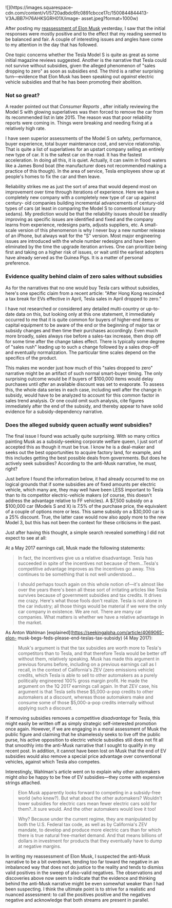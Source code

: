 ![](https://images.squarespace-
cdn.com/content/v1/5720adbdc6fc0891cbcce17c/1500844844413-V3AJBB7H76AHKSGRH01X/image-
asset.jpeg?format=1000w)

After posting my [reassessment of Elon
Musk](http://www.konradsgraf.com/blog1/2017/7/22/hnbbsghwp2hf881mjakf4q2sjnxwh3)
yesterday, I saw that the initial responses were mostly positive and to the
effect that my reading seemed to be balanced and fair. A couple of interesting
issues and angles have come to my attention in the day that has followed.

One topic concerns whether the Tesla Model S is quite as great as some initial
magazine reviews suggested. Another is the narrative that Tesla could not
survive without subsidies, given the alleged phenomenon of "sales dropping to
zero" as soon as subsidies end. The third is a rather surprising turn—evidence
that Elon Musk has been speaking out _against_ electric vehicle subsidies and
that he has been promoting their abolition.

### Not so great?

A reader pointed out that _Consumer Reports_ , after initially reviewing the
Model S with glowing superlatives was then forced to remove the car from its
recommended list in late 2015. The reason was that poor reliability reports
were coming in. Things were breaking and needing fixing at a relatively high
rate.

I have seen superior assessments of the Model S on safety, performance, buyer
experience, total buyer maintenance cost, and service relationship. That is
quite a list of superlatives for an upstart company selling an entirely new
type of car. It is the safest car on the road. It has the fastest
acceleration. In doing all this, it is quiet. Actually, it can swim in flood
waters like a James Bond boat (the manufacturer does not recommended making a
practice of this though). In the area of service, Tesla employees show up at
people's homes to fix the car and then leave.

Reliability strikes me as just the sort of area that would depend most on
improvement over time through iterations of experience. Here we have a
completely new company with a completely new type of car up against century-
old companies building incremental advancements of century-old types of cars
(at least in comparing the Model S to conventional luxury sedans). My
prediction would be that the reliability issues should be steadily improving
as specific issues are identified and fixed and the company learns from
experience, redesigns parts, adjusts suppliers, etc. A small-scale version of
this phenomenon is why I never buy a new number release of an iPhone, but
always wait for the "S" version. Most major engineering issues are introduced
with the whole number redesigns and have been eliminated by the time the
upgrade iteration arrives. One can prioritize being first and taking on a
higher risk of issues, or wait until the earliest adopters have already served
as the Guinea Pigs. It is a matter of personal preference.

### Evidence quality behind claim of zero sales without subsidies

As for the narratives that no one would buy Tesla cars without subsidies,
here's one specific claim from a recent article: "After Hong Kong rescinded a
tax break for EVs effective in April, Tesla sales in April dropped to zero."

I have not researched or considered any detailed multi-country or up-to-date
data on this, but looking only at this one statement, it immediately occurred
to me that it is quite common for buyers of higher-end items or capital
equipment to be aware of the end or the beginning of major tax or subsidy
changes and then time their purchases accordingly. Even much more broadly,
sales always rise before a sales-tax increase, then drop off for some time
after the change takes effect. There is typically some degree of "sales rush"
leading up to such a change followed by a sales drop-off and eventually
normalization. The particular time scales depend on the specifics of the
product.

This makes me wonder just how much of this "sales dropped to zero" narrative
might be an artifact of such normal smart-buyer timing. The only surprising
outcome would be if buyers of $100,000 items would delay purchases until
_after_ an available discount was set to evaporate. To assess this, the whole
data series in each case, including well after the change in subsidy, would
have to be analyzed to account for this common factor in sales trend analysis.
Or one could omit such analysis, cite figures immediately after the end of the
subsidy, and thereby appear to have solid evidence for a subsidy-dependency
narrative.

### Does the alleged subsidy queen actually _want_ subsidies?

The final issue I found was actually quite surprising. With so many critics
painting Musk as a subsidy-seeking corporate welfare queen, I just sort of
accepted this as though it must be true. I know he is a deal-maker and seeks
out the best opportunities to acquire factory land, for example, and this
includes getting the best possible deals from governments. But does he
actively seek subsidies? According to the anti-Musk narrative, he _must,_
right?

Just before I found the information below, it had already occurred to me on
logical grounds that if some subsidies are of fixed amounts per electric
vehicle, which many are, they may well have been LESS important to Tesla than
to its competitor electric-vehicle makers (of course, this doesn't address the
advantage relative to FF vehicles). A $7,500 subsidy on a $100,000 car (Models
S and X) is 7.5% of the purchase price, the equivalent of a couple of options
more or less. This same subsidy on a $30,000 car is a 25% discount. True, the
latter case would now also apply more to the new Model 3, but this has not
been the context for these criticisms in the past.

Just after having this thought, a simple search revealed something I did not
expect to see at all:

At a May 2017 earnings call, Musk made the following statements:

> In fact, the incentives give us a relative disadvantage. Tesla has succeeded
> in spite of the incentives not because of them...Tesla's competitive
> advantage improves as the incentives go away. This continues to be something
> that is not well understood...

> I should perhaps touch again on this whole notion of—it's almost like over
> the years there's been all these sort of irritating articles like Tesla
> survives because of government subsidies and tax credits. It drives me
> crazy. Here's what those fools don't realize. Tesla is not alone in the car
> industry; all those things would be material if we were the only car company
> in existence. We are not. There are many car companies. What matters is
> whether we have a relative advantage in the market.

As Anton Wahlman [explained](https://seekingalpha.com/article/4069065-elon-
musk-begs-feds-please-end-teslas-tax-subsidy) (4 May 2017):

> Musk's argument is that the tax subsidies are worth more to Tesla's
> competitors than to Tesla, and that therefore Tesla would be better off
> without them, relatively speaking. Musk has made this argument in previous
> forums before, including on a previous earnings call as I recall, in the
> context of California's ZEV (zero emissions vehicle) credits, which Tesla is
> able to sell to other automakers as a purely politically engineered 100%
> gross margin profit. He made the argument on the 1Q 2017 earnings call
> again. In that ZEV case, his argument is that Tesla sells these $5,000-a-pop
> credits to other automakers at a discount, whereas those automakers make and
> consume some of those $5,000-a-pop credits internally without applying such
> a discount.

If removing subsidies removes a competitive _disadvantage_ for Tesla, this
might easily be written off as simply strategic self-interested promotion once
again. However, if we are engaging in a moral assessment of Musk the public
figure and claiming that he shamelessly seeks to live off the public purse,
his active opposition to electric vehicle subsidies still does not fit all
that smoothly into the anti-Musk narrative that I sought to qualify in my
recent post. In addition, it cannot have been lost on Musk that the end of EV
subsidies would also remove a special price advantage over conventional
vehicles, against which Tesla also competes.

Interestingly, Wahlman's article went on to explain why other automakers might
_also_ be happy to be free of EV subsidies—they come with expensive strings
attached.

> Elon Musk apparently looks forward to competing in a subsidy-free world (who
> knew?). But what about the other automakers? Wouldn't lower subsidies for
> electric cars mean fewer electric cars sold for them?..It sure would. And
> the other automakers would love it too!

> Why? Because under the current regime, they are manipulated by both the U.S.
> Federal tax code, as well as by California's ZEV mandate, to develop and
> produce more electric cars than for which there is true natural free-market
> demand. And that means billions of dollars in investment for products that
> they eventually have to dump at negative margins.

In writing my reassessment of Elon Musk, I suspected the anti-Musk narrative
to be a bit overdrawn, tending too far toward the negative in an imbalanced
way that does not do justice to the reality and tends to dismiss valid
positives in the sweep of also-valid negatives. The observations and
discoveries above now seem to indicate that the evidence and thinking behind
the anti-Musk narrative might be even somewhat weaker than I had been
suspecting. I think the ultimate point is to strive for a realistic and
nuanced assessment: to call the positives positive and the negatives negative
and acknowledge that both streams are present in parallel.

